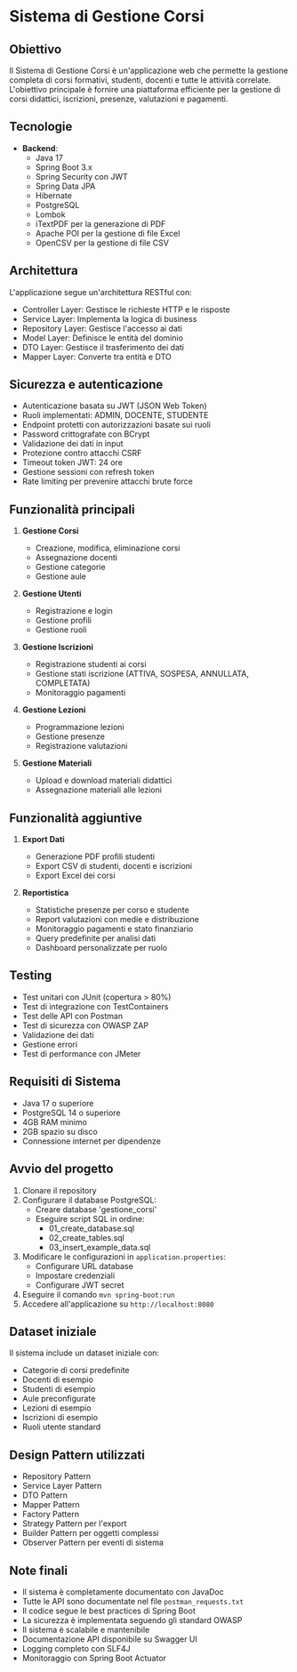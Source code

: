 # Sistema di Gestione Corsi

## Obiettivo
Il Sistema di Gestione Corsi è un'applicazione web che permette la gestione completa di corsi formativi, studenti, docenti e tutte le attività correlate. L'obiettivo principale è fornire una piattaforma efficiente per la gestione di corsi didattici, iscrizioni, presenze, valutazioni e pagamenti.

## Tecnologie
- **Backend**: 
  - Java 17
  - Spring Boot 3.x
  - Spring Security con JWT
  - Spring Data JPA
  - Hibernate
  - PostgreSQL
  - Lombok
  - iTextPDF per la generazione di PDF
  - Apache POI per la gestione di file Excel
  - OpenCSV per la gestione di file CSV



## Architettura
L'applicazione segue un'architettura RESTful con:
- Controller Layer: Gestisce le richieste HTTP e le risposte
- Service Layer: Implementa la logica di business
- Repository Layer: Gestisce l'accesso ai dati
- Model Layer: Definisce le entità del dominio
- DTO Layer: Gestisce il trasferimento dei dati
- Mapper Layer: Converte tra entità e DTO

## Sicurezza e autenticazione
- Autenticazione basata su JWT (JSON Web Token)
- Ruoli implementati: ADMIN, DOCENTE, STUDENTE
- Endpoint protetti con autorizzazioni basate sui ruoli
- Password crittografate con BCrypt
- Validazione dei dati in input
- Protezione contro attacchi CSRF
- Timeout token JWT: 24 ore
- Gestione sessioni con refresh token
- Rate limiting per prevenire attacchi brute force

## Funzionalità principali
1. **Gestione Corsi**
   - Creazione, modifica, eliminazione corsi
   - Assegnazione docenti
   - Gestione categorie
   - Gestione aule

2. **Gestione Utenti**
   - Registrazione e login
   - Gestione profili
   - Gestione ruoli

3. **Gestione Iscrizioni**
   - Registrazione studenti ai corsi
   - Gestione stati iscrizione (ATTIVA, SOSPESA, ANNULLATA, COMPLETATA)
   - Monitoraggio pagamenti

4. **Gestione Lezioni**
   - Programmazione lezioni
   - Gestione presenze
   - Registrazione valutazioni

5. **Gestione Materiali**
   - Upload e download materiali didattici
   - Assegnazione materiali alle lezioni

## Funzionalità aggiuntive
1. **Export Dati**
   - Generazione PDF profili studenti
   - Export CSV di studenti, docenti e iscrizioni
   - Export Excel dei corsi

2. **Reportistica**
   - Statistiche presenze per corso e studente
   - Report valutazioni con medie e distribuzione
   - Monitoraggio pagamenti e stato finanziario
   - Query predefinite per analisi dati
   - Dashboard personalizzate per ruolo

## Testing
- Test unitari con JUnit (copertura > 80%)
- Test di integrazione con TestContainers
- Test delle API con Postman
- Test di sicurezza con OWASP ZAP
- Validazione dei dati
- Gestione errori
- Test di performance con JMeter

## Requisiti di Sistema
- Java 17 o superiore
- PostgreSQL 14 o superiore
- 4GB RAM minimo
- 2GB spazio su disco
- Connessione internet per dipendenze

## Avvio del progetto
1. Clonare il repository
2. Configurare il database PostgreSQL:
   - Creare database 'gestione_corsi'
   - Eseguire script SQL in ordine:
     - 01_create_database.sql
     - 02_create_tables.sql
     - 03_insert_example_data.sql
3. Modificare le configurazioni in `application.properties`:
   - Configurare URL database
   - Impostare credenziali
   - Configurare JWT secret
4. Eseguire il comando `mvn spring-boot:run`
5. Accedere all'applicazione su `http://localhost:8080`

## Dataset iniziale
Il sistema include un dataset iniziale con:
- Categorie di corsi predefinite
- Docenti di esempio
- Studenti di esempio
- Aule preconfigurate
- Lezioni di esempio
- Iscrizioni di esempio
- Ruoli utente standard

## Design Pattern utilizzati
- Repository Pattern
- Service Layer Pattern
- DTO Pattern
- Mapper Pattern
- Factory Pattern
- Strategy Pattern per l'export
- Builder Pattern per oggetti complessi
- Observer Pattern per eventi di sistema

## Note finali
- Il sistema è completamente documentato con JavaDoc
- Tutte le API sono documentate nel file `postman_requests.txt`
- Il codice segue le best practices di Spring Boot
- La sicurezza è implementata seguendo gli standard OWASP
- Il sistema è scalabile e mantenibile
- Documentazione API disponibile su Swagger UI
- Logging completo con SLF4J
- Monitoraggio con Spring Boot Actuator